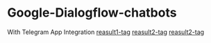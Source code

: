 # Google-Dialogflow-chatbots
With Telegram App Integration
[reasult1-tag](resultimag1.JPG)
[reasult2-tag](resulyimg2.JPG)
[reasult2-tag](snapshot2.JPG)
